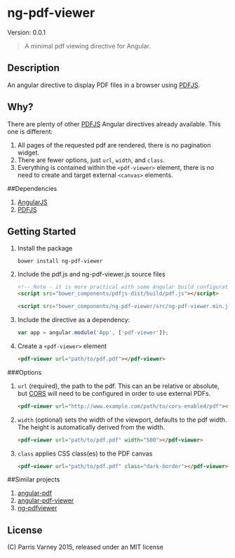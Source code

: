# ng-pdf-viewer

Version: 0.0.1

>A minimal pdf viewing directive for Angular.

## Description

An angular directive to display PDF files in a browser using [PDFJS](http://mozilla.github.io/pdf.js/).

## Why?

There are plenty of other [PDFJS](http://mozilla.github.io/pdf.js/) Angular directives already available.  This one is
different:

1. All pages of the requested pdf are rendered, there is no pagination widget.
1. There are fewer options, just `url`, `width`, and `class`.
1. Everything is contained within the `<pdf-viewer>` element, there is no need to create and target external `<canvas>` 
elements.

##Dependencies

1. [AngularJS](http://angularjs.org/)
1. [PDFJS](http://mozilla.github.io/pdf.js/)

## Getting Started

1. Install the package

    ```shell
    bower install ng-pdf-viewer
    ```
1. Include the pdf.js and ng-pdf-viewer.js source files

    ```html
    <!-- Note - it is more practical with some Angular build configurations to instead include pdf.combined.js -->
    <script src="bower_components/pdfjs-dist/build/pdf.js"></script>
    
    <script src="bower_components/ng-pdf-viewer/src/ng-pdf-viewer.min.js"></script>
    ```
1. Include the directive as a dependency:

    ```js
    var app = angular.module('App', ['pdf-viewer']);
    ```
1. Create a `<pdf-viewer>` element

    ```html
    <pdf-viewer url="path/to/pdf.pdf"></pdf-viewer>
    ```

###Options

1. `url` (required), the path to the pdf.  This can an be relative or absolute, but 
[CORS](https://en.wikipedia.org/wiki/Cross-origin_resource_sharing) 
will need to be configured in order to use external PDFs.

    ```html
    <pdf-viewer url="http://www.example.com/path/to/cors-enabled/pdf"></pdf-viewer>
    ```

1. `width` (optional) sets the width of the viewport, defaults to the pdf width.  The height is automatically derived 
from the width.

    ```html
    <pdf-viewer url="path/to/pdf.pdf" width="500"></pdf-viewer>
    ```
1. `class` applies CSS class(es) to the PDF canvas

    ```html
    <pdf-viewer url="path/to/pdf.pdf" class="dark-border"></pdf-viewer>
    ```

##Similar projects

1. [angular-pdf](https://github.com/sayanee/angularjs-pdf)
1. [angular-pdf-viewer](https://github.com/winkerVSbecks/angular-pdf-viewer)
1. [ng-pdfviewer](https://github.com/akrennmair/ng-pdfviewer)


## License

(C) Parris Varney 2015, released under an MIT license